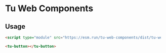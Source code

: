 # Tu Web Components

## Usage

```html
<script type="module" src="https://esm.run/tu-web-components/dist/tu-web-components.js"></script>

<tu-button></tu-button>
```